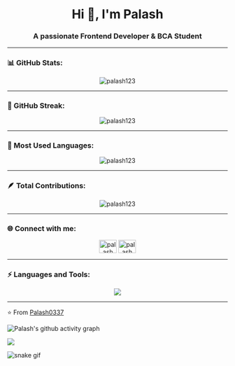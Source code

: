<h1 align="center">Hi 👋, I'm Palash</h1>
<h3 align="center">A passionate Frontend Developer & BCA Student</h3>

---

### 📊 GitHub Stats:
<p align="center">
  <img src="https://github-readme-stats.vercel.app/api?username=palash123&show_icons=true&theme=radical" alt="palash123" />
</p>

---

### 🧮 GitHub Streak:
<p align="center">
  <img src="https://github-readme-streak-stats.herokuapp.com/?user=palash123&theme=radical" alt="palash123" />
</p>

---

### 🧠 Most Used Languages:
<p align="center">
  <img src="https://github-readme-stats.vercel.app/api/top-langs/?username=palash123&layout=compact&theme=radical" alt="palash123" />
</p>

---

### 🪶 Total Contributions:
<p align="center">
  <img src="https://github-profile-summary-cards.vercel.app/api/cards/profile-details?username=palash123&theme=radical" alt="palash123" />
</p>

---

### 🌐 Connect with me:
<p align="center">
<a href="https://www.linkedin.com/in/palash123" target="blank"><img align="center" src="https://cdn.jsdelivr.net/gh/devicons/devicon/icons/linkedin/linkedin-original.svg" alt="palash linkedin" height="30" width="40" /></a>
<a href="https://twitter.com/palash123" target="blank"><img align="center" src="https://cdn.jsdelivr.net/gh/devicons/devicon/icons/twitter/twitter-original.svg" alt="palash twitter" height="30" width="40" /></a>
</p>

---

### ⚡ Languages and Tools:
<p align="center"> 
  <img src="https://skillicons.dev/icons?i=html,css,js,python,react,git,github,vscode" />
</p>

---

⭐ From [Palash0337](https://github.com/Palash0337)

![Palash's github activity graph](https://github-readme-activity-graph.vercel.app/graph?username=palash123&theme=react-dark)



![](https://komarev.com/ghpvc/?username=palash123&label=Profile%20views&color=0e75b6&style=flat)




![snake gif](https://github.com/palash123/palash123/blob/output/github-contribution-grid-snake.svg)


